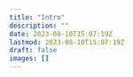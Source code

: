 ```yaml
---
title: "Intro"
description: ""
date: 2023-08-10T15:07:19Z
lastmod: 2023-08-10T15:07:19Z
draft: false
images: []
---
```

